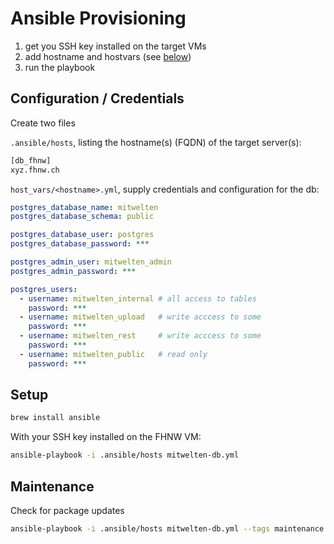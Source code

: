 # Ansible Provisioning

1. get you SSH key installed on the target VMs
2. add hostname and hostvars (see [below](#configuration--credentials))
3. run the playbook

## Configuration / Credentials

Create two files

`.ansible/hosts`, listing the hostname(s) (FQDN) of the target server(s):

```txt
[db_fhnw]
xyz.fhnw.ch
```

`host_vars/<hostname>.yml`, supply credentials and configuration for the db:

```yml
postgres_database_name: mitwelten
postgres_database_schema: public

postgres_database_user: postgres
postgres_database_password: ***

postgres_admin_user: mitwelten_admin
postgres_admin_password: ***

postgres_users:
  - username: mitwelten_internal # all access to tables
    password: ***
  - username: mitwelten_upload   # write acccess to some
    password: ***
  - username: mitwelten_rest     # write acccess to some
    password: ***
  - username: mitwelten_public   # read only
    password: ***
```

## Setup

```bash
brew install ansible
```

With your SSH key installed on the FHNW VM:

```bash
ansible-playbook -i .ansible/hosts mitwelten-db.yml
```

## Maintenance

Check for package updates

```bash
ansible-playbook -i .ansible/hosts mitwelten-db.yml --tags maintenance
```
